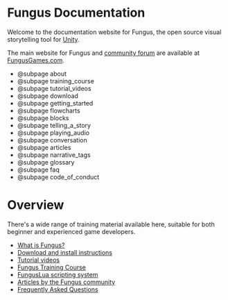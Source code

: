 # Fungus Documentation

Welcome to the documentation website for Fungus, the open source visual storytelling tool for [Unity](http://unity3d.com).

The main website for Fungus and [community forum](http://fungusgames.com/forum) are available at [FungusGames.com](http://fungusgames.com).

* @subpage about
* @subpage training_course
* @subpage tutorial_videos
* @subpage download
* @subpage getting_started
* @subpage flowcharts
* @subpage blocks
* @subpage telling_a_story
* @subpage playing_audio
* @subpage conversation
* @subpage articles
* @subpage narrative_tags
* @subpage glossary
* @subpage faq
* @subpage code_of_conduct

# Overview

There's a wide range of training material available here, suitable for both beginner and experienced game developers. 

- [What is Fungus?](about/index.md)
- [Download and install instructions](download/index.md)
- [Tutorial videos](tutorial_videos/index.md)
- [Fungus Training Course](training_course/index.md)
- [FungusLua scripting system](fungus_lua/index.md)
- [Articles by the Fungus community](articles/index.md)
- [Frequently Asked Questions](faq/index.md)
